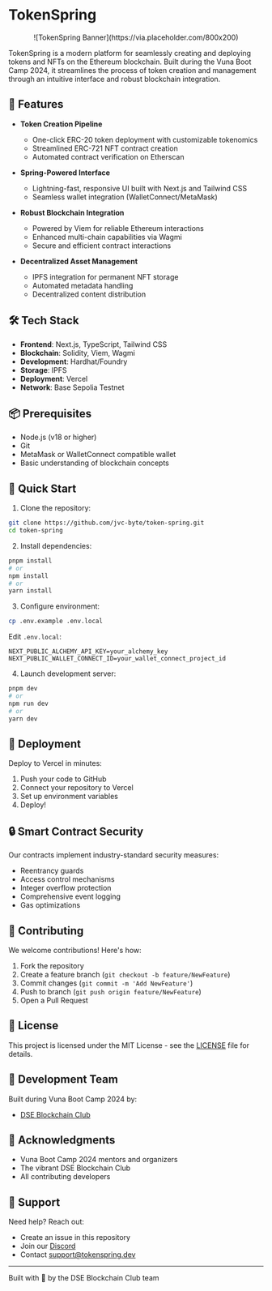 # TokenSpring

<div align="center">
![TokenSpring Banner](https://via.placeholder.com/800x200)
</div>

TokenSpring is a modern platform for seamlessly creating and deploying tokens and NFTs on the Ethereum blockchain. Built during the Vuna Boot Camp 2024, it streamlines the process of token creation and management through an intuitive interface and robust blockchain integration.

## 🌱 Features

- **Token Creation Pipeline**
  - One-click ERC-20 token deployment with customizable tokenomics
  - Streamlined ERC-721 NFT contract creation
  - Automated contract verification on Etherscan

- **Spring-Powered Interface**
  - Lightning-fast, responsive UI built with Next.js and Tailwind CSS
  - Seamless wallet integration (WalletConnect/MetaMask)

- **Robust Blockchain Integration**
  - Powered by Viem for reliable Ethereum interactions
  - Enhanced multi-chain capabilities via Wagmi
  - Secure and efficient contract interactions

- **Decentralized Asset Management**
  - IPFS integration for permanent NFT storage
  - Automated metadata handling
  - Decentralized content distribution

## 🛠️ Tech Stack

- **Frontend**: Next.js, TypeScript, Tailwind CSS
- **Blockchain**: Solidity, Viem, Wagmi
- **Development**: Hardhat/Foundry
- **Storage**: IPFS
- **Deployment**: Vercel
- **Network**: Base Sepolia Testnet

## 📦 Prerequisites

- Node.js (v18 or higher)
- Git
- MetaMask or WalletConnect compatible wallet
- Basic understanding of blockchain concepts

## 🚀 Quick Start

1. Clone the repository:
```bash
git clone https://github.com/jvc-byte/token-spring.git
cd token-spring
```

2. Install dependencies:
```bash
pnpm install
# or
npm install
# or
yarn install
```

3. Configure environment:
```bash
cp .env.example .env.local
```
Edit `.env.local`:
```
NEXT_PUBLIC_ALCHEMY_API_KEY=your_alchemy_key
NEXT_PUBLIC_WALLET_CONNECT_ID=your_wallet_connect_project_id
```

4. Launch development server:
```bash
pnpm dev
# or
npm run dev
# or
yarn dev
```

## 📱 Deployment

Deploy to Vercel in minutes:

1. Push your code to GitHub
2. Connect your repository to Vercel
3. Set up environment variables
4. Deploy!

## 🔒 Smart Contract Security

Our contracts implement industry-standard security measures:
- Reentrancy guards
- Access control mechanisms
- Integer overflow protection
- Comprehensive event logging
- Gas optimizations

## 🤝 Contributing

We welcome contributions! Here's how:

1. Fork the repository
2. Create a feature branch (`git checkout -b feature/NewFeature`)
3. Commit changes (`git commit -m 'Add NewFeature'`)
4. Push to branch (`git push origin feature/NewFeature`)
5. Open a Pull Request

## 📄 License

This project is licensed under the MIT License - see the [LICENSE](LICENSE) file for details.

## 👥 Development Team

Built during Vuna Boot Camp 2024 by:
- [DSE Blockchain Club](URL_ADDRESS)

## 🙌 Acknowledgments

- Vuna Boot Camp 2024 mentors and organizers
- The vibrant DSE Blockchain Club
- All contributing developers

## 💬 Support

Need help? Reach out:
- Create an issue in this repository
- Join our [Discord](https://discord.gg/tokenspring)
- Contact support@tokenspring.dev

---

Built with 🌱 by the DSE Blockchain Club team